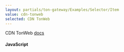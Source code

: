 ```yaml
---
layout: partials/ton-gateway/Examples/Selector/Item
value: cdn-tonweb
selected: CDN TonWeb
---
```


CDN TonWeb [docs](https://github.com/toncenter/tonweb)

#### JavaScript
